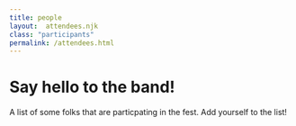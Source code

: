 ```yaml
---
title: people
layout:  attendees.njk
class: "participants"
permalink: /attendees.html
---
```


# Say hello to the band!

A list of some folks that are particpating in the fest. Add yourself to the list!